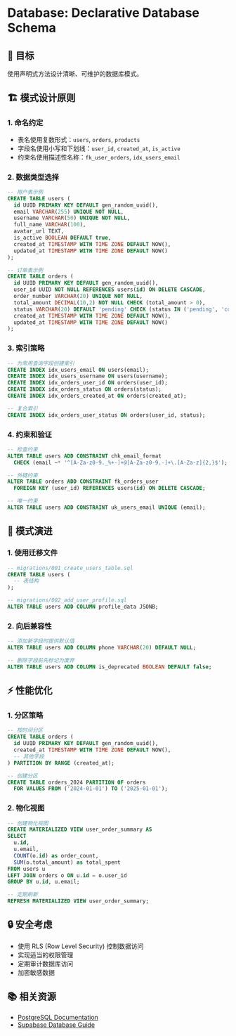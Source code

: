 # Database: Declarative Database Schema

## 🎯 目标
使用声明式方法设计清晰、可维护的数据库模式。

## 🏗️ 模式设计原则

### 1. 命名约定
- 表名使用复数形式：`users`, `orders`, `products`
- 字段名使用小写和下划线：`user_id`, `created_at`, `is_active`
- 约束名使用描述性名称：`fk_user_orders`, `idx_users_email`

### 2. 数据类型选择
```sql
-- 用户表示例
CREATE TABLE users (
  id UUID PRIMARY KEY DEFAULT gen_random_uuid(),
  email VARCHAR(255) UNIQUE NOT NULL,
  username VARCHAR(50) UNIQUE NOT NULL,
  full_name VARCHAR(100),
  avatar_url TEXT,
  is_active BOOLEAN DEFAULT true,
  created_at TIMESTAMP WITH TIME ZONE DEFAULT NOW(),
  updated_at TIMESTAMP WITH TIME ZONE DEFAULT NOW()
);

-- 订单表示例
CREATE TABLE orders (
  id UUID PRIMARY KEY DEFAULT gen_random_uuid(),
  user_id UUID NOT NULL REFERENCES users(id) ON DELETE CASCADE,
  order_number VARCHAR(20) UNIQUE NOT NULL,
  total_amount DECIMAL(10,2) NOT NULL CHECK (total_amount > 0),
  status VARCHAR(20) DEFAULT 'pending' CHECK (status IN ('pending', 'confirmed', 'shipped', 'delivered', 'cancelled')),
  created_at TIMESTAMP WITH TIME ZONE DEFAULT NOW(),
  updated_at TIMESTAMP WITH TIME ZONE DEFAULT NOW()
);
```

### 3. 索引策略
```sql
-- 为常用查询字段创建索引
CREATE INDEX idx_users_email ON users(email);
CREATE INDEX idx_users_username ON users(username);
CREATE INDEX idx_orders_user_id ON orders(user_id);
CREATE INDEX idx_orders_status ON orders(status);
CREATE INDEX idx_orders_created_at ON orders(created_at);

-- 复合索引
CREATE INDEX idx_orders_user_status ON orders(user_id, status);
```

### 4. 约束和验证
```sql
-- 检查约束
ALTER TABLE users ADD CONSTRAINT chk_email_format 
  CHECK (email ~* '^[A-Za-z0-9._%+-]+@[A-Za-z0-9.-]+\.[A-Za-z]{2,}$');

-- 外键约束
ALTER TABLE orders ADD CONSTRAINT fk_orders_user 
  FOREIGN KEY (user_id) REFERENCES users(id) ON DELETE CASCADE;

-- 唯一约束
ALTER TABLE users ADD CONSTRAINT uk_users_email UNIQUE (email);
```

## 🔄 模式演进

### 1. 使用迁移文件
```sql
-- migrations/001_create_users_table.sql
CREATE TABLE users (
  -- 表结构
);

-- migrations/002_add_user_profile.sql
ALTER TABLE users ADD COLUMN profile_data JSONB;
```

### 2. 向后兼容性
```sql
-- 添加新字段时提供默认值
ALTER TABLE users ADD COLUMN phone VARCHAR(20) DEFAULT NULL;

-- 删除字段前先标记为废弃
ALTER TABLE users ADD COLUMN is_deprecated BOOLEAN DEFAULT false;
```

## ⚡ 性能优化

### 1. 分区策略
```sql
-- 按时间分区
CREATE TABLE orders (
  id UUID PRIMARY KEY DEFAULT gen_random_uuid(),
  created_at TIMESTAMP WITH TIME ZONE DEFAULT NOW(),
  -- 其他字段
) PARTITION BY RANGE (created_at);

-- 创建分区
CREATE TABLE orders_2024 PARTITION OF orders
  FOR VALUES FROM ('2024-01-01') TO ('2025-01-01');
```

### 2. 物化视图
```sql
-- 创建物化视图
CREATE MATERIALIZED VIEW user_order_summary AS
SELECT 
  u.id,
  u.email,
  COUNT(o.id) as order_count,
  SUM(o.total_amount) as total_spent
FROM users u
LEFT JOIN orders o ON u.id = o.user_id
GROUP BY u.id, u.email;

-- 定期刷新
REFRESH MATERIALIZED VIEW user_order_summary;
```

## 🔒 安全考虑
- 使用 RLS (Row Level Security) 控制数据访问
- 实现适当的权限管理
- 定期审计数据库访问
- 加密敏感数据

## 📚 相关资源
- [PostgreSQL Documentation](https://www.postgresql.org/docs/)
- [Supabase Database Guide](https://supabase.com/docs/guides/database)


